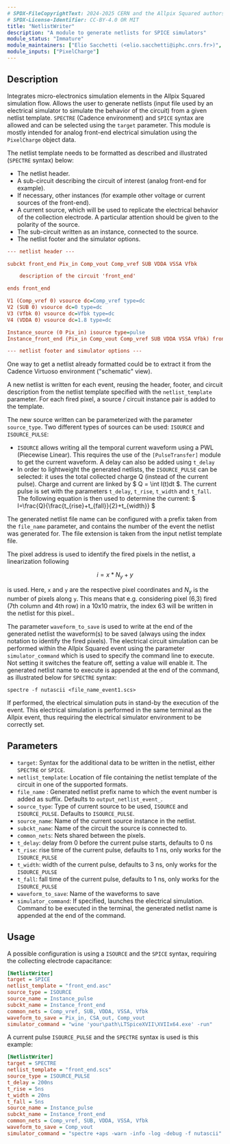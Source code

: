 ```yaml
---
# SPDX-FileCopyrightText: 2024-2025 CERN and the Allpix Squared authors
# SPDX-License-Identifier: CC-BY-4.0 OR MIT
title: "NetlistWriter"
description: "A module to generate netlists for SPICE simulators"
module_status: "Immature"
module_maintainers: ["Elio Sacchetti (<elio.sacchetti@iphc.cnrs.fr>)", "Simon Spannagel (<simon.spannagel@cern.ch>)"]
module_inputs: ["PixelCharge"]
---
```


## Description

Integrates micro-electronics simulation elements in the Allpix Squared simulation flow. Allows the user to generate netlists (input file used by an electrical simulator to simulate the behavior of the circuit) from a given netlist template. `SPECTRE` (Cadence environment) and `SPICE` syntax are allowed and can be selected using the `target` parameter. This module is mostly intended for analog front-end electrical simulation using the `PixelCharge` object data.

The netlist template needs to be formatted as described and illustrated (`SPECTRE` syntax) below:

* The netlist header.
* A sub-circuit describing the circuit of interest (analog front-end for example).
* If necessary, other instances (for example other voltage or current sources of the front-end).
* A current source, which will be used to replicate the electrical behavior of the collection electrode. A particular attention should be given to the polarity of the source.
* The sub-circuit written as an instance, connected to the source.
* The netlist footer and the simulator options.

```ini
--- netlist header ---

subckt front_end Pix_in Comp_vout Comp_vref SUB VDDA VSSA Vfbk

    description of the circuit 'front_end'

ends front_end

V1 (Comp_vref 0) vsource dc=Comp_vref type=dc
V2 (SUB 0) vsource dc=0 type=dc
V3 (Vfbk 0) vsource dc=Vfbk type=dc
V4 (VDDA 0) vsource dc=1.8 type=dc

Instance_source (0 Pix_in) isource type=pulse
Instance_front_end (Pix_in Comp_vout Comp_vref SUB VDDA VSSA Vfbk) front_end

--- netlist footer and simulator options ---
```

One way to get a netlist already formatted could be to extract it from the Cadence Virtuoso environment ("schematic" view).

A new netlist is written for each event, reusing the header, footer, and circuit description from the netlist template specified with the `netlist_template` parameter. For each fired pixel, a source / circuit instance pair is added to the template.

The new source written can be parameterized with the parameter `source_type`. Two different types of sources can be used: `ISOURCE` and `ISOURCE_PULSE`:

* `ISOURCE` allows writing all the temporal current waveform using a PWL (Piecewise Linear). This requires the use of the `[PulseTransfer]` module to get the current waveform. A delay can also be added using `t_delay`
* In order to lightweight the generated netlists, the `ISOURCE_PULSE` can be selected: it uses the total collected charge Q (instead of the current pulse). Charge and current are linked by $ Q = \int I(t)dt $. The current pulse is set with the parameters `t_delay`, `t_rise`, `t_width` and `t_fall`. The following equation is then used to determine the current: $ I=\frac{Q}{\frac{t_{rise}+t_{fall}}{2}+t_{width}} $

The generated netlist file name can be configured with a prefix taken from the `file_name` parameter, and contains the number of the event the netlist was generated for. The file extension is taken from the input netlist template file.

The pixel address is used to identify the fired pixels in the netlist, a linearization following

```math
i = x * N_y + y
```

is used. Here, `x` and `y` are the respective pixel coordinates and $`N_y`$ is the number of pixels along `y`.
This means that e.g. considering pixel (6,3) fired (7th column and 4th row) in a 10x10 matrix, the index 63 will be written in the netlist for this pixel..

The parameter `waveform_to_save` is used to write at the end of the generated netlist the waveform(s) to be saved (always using the index notation to identify the fired pixels).
The electrical circuit simulation can be performed within the Allpix Squared event using the parameter `simulator_command` which is used to specify the command line to execute. Not setting it switches the feature off, setting a value will enable it. The generated netlist name to execute is appended at the end of the command, as illustrated below for `SPECTRE` syntax:

```shell
spectre -f nutascii <file_name_event1.scs>
```

If performed, the electrical simulation puts in stand-by the execution of the event. This electrical simulation is performed in the same terminal as the Allpix event, thus requiring the electrical simulator environment to be correctly set.


## Parameters

* `target`: Syntax for the additional data to be written in the netlist, either `SPECTRE` or `SPICE`.
* `netlist_template`: Location of file containing the netlist template of the circuit in one of the supported formats.
* `file_name` : Generated netlist prefix name to which the event number is added as suffix. Defaults to `output_netlist_event_`.
* `source_type`: Type of current source to be used, `ISOURCE` and `ISOURCE_PULSE`. Defaults to `ISOURCE_PULSE`.
* `source_name`: Name of the current source instance in the netlist.
* `subckt_name`: Name of the circuit the source is connected to.
* `common_nets`: Nets shared between the pixels.
* `t_delay`: delay from 0 before the current pulse starts, defaults to 0 ns
* `t_rise`: rise time of the current pulse, defaults to 1 ns, only works for the `ISOURCE_PULSE`
* `t_width`: width of the current pulse, defaults to 3 ns, only works for the `ISOURCE_PULSE`
* `t_fall`: fall time of the current pulse, defaults to 1 ns, only works for the `ISOURCE_PULSE`
* `waveform_to_save`: Name of the waveforms to save
* `simulator_command`: If specified, launches the electrical simulation. Command to be executed in the terminal, the generated netlist name is appended at the end of the command.


## Usage

A possible configuration is using a `ISOURCE` and the `SPICE` syntax, requiring the collecting electrode capacitance:

```ini
[NetlistWriter]
target = SPICE
netlist_template = "front_end.asc"
source_type = ISOURCE
source_name = Instance_pulse
subckt_name = Instance_front_end
common_nets = Comp_vref, SUB, VDDA, VSSA, Vfbk
waveform_to_save = Pix_in, CSA_out, Comp_vout
simulator_command = "wine 'your\path\LTSpiceXVII\XVIIx64.exe' -run"
```

A current pulse `ISOURCE_PULSE` and the `SPECTRE` syntax is used is this example:

```ini
[NetlistWriter]
target = SPECTRE
netlist_template = "front_end.scs"
source_type = ISOURCE_PULSE
t_delay = 200ns
t_rise = 5ns
t_width = 20ns
t_fall = 5ns
source_name = Instance_pulse
subckt_name = Instance_front_end
common_nets = Comp_vref, SUB, VDDA, VSSA, Vfbk
waveform_to_save = Comp_vout
simulator_command = "spectre +aps -warn -info -log -debug -f nutascii"
```

